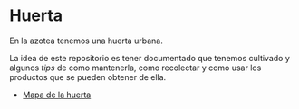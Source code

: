 # Huerta

En la azotea tenemos una huerta urbana.

La idea de este repositorio es tener documentado que tenemos cultivado y algunos *tips*
de como mantenerla, como recolectar y como usar los productos que se pueden obtener de ella.

- [Mapa de la huerta](https://zagcoliving.github.io/huerta/docs/)
